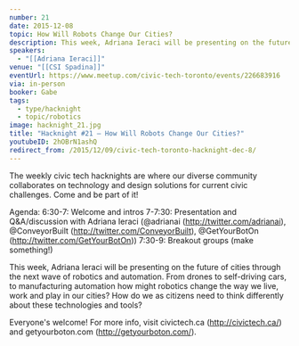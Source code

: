 ```yaml
---
number: 21
date: 2015-12-08
topic: How Will Robots Change Our Cities?
description: This week, Adriana Ieraci will be presenting on the future of cities through the next wave of robotics and automation. From drones to self-driving cars, to manufacturing automation how might robotics change the way we live, work and play in our cities? How do we as citizens need to think differently about these technologies and tools?
speakers:
  - "[[Adriana Ieraci]]"
venue: "[[CSI Spadina]]"
eventUrl: https://www.meetup.com/civic-tech-toronto/events/226683916
via: in-person
booker: Gabe
tags:
  - type/hacknight
  - topic/robotics
image: hacknight_21.jpg
title: "Hacknight #21 – How Will Robots Change Our Cities?"
youtubeID: 2hOBrN1ashQ
redirect_from: /2015/12/09/civic-tech-toronto-hacknight-dec-8/
---
```

The weekly civic tech hacknights are where our diverse community collaborates on technology and design solutions for current civic challenges. Come and be part of it!

Agenda:
6:30-7: Welcome and intros
7-7:30: Presentation and Q&A/discussion with Adriana Ieraci (@adrianai (http://twitter.com/adrianai), @ConveyorBuilt (http://twitter.com/ConveyorBuilt), @GetYourBotOn (http://twitter.com/GetYourBotOn))
7:30-9: Breakout groups (make something!)

This week, Adriana Ieraci will be presenting on the future of cities through the next wave of robotics and automation. From drones to self-driving cars, to manufacturing automation how might robotics change the way we live, work and play in our cities? How do we as citizens need to think differently about these technologies and tools?

Everyone's welcome! For more info, visit civictech.ca (http://civictech.ca/) and getyourboton.com (http://getyourboton.com/).